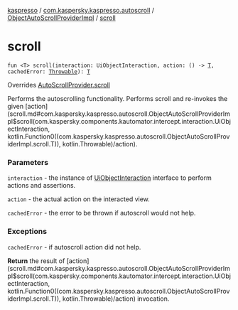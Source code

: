 [kaspresso](../../index.md) / [com.kaspersky.kaspresso.autoscroll](../index.md) / [ObjectAutoScrollProviderImpl](index.md) / [scroll](./scroll.md)

# scroll

`fun <T> scroll(interaction: UiObjectInteraction, action: () -> `[`T`](scroll.md#T)`, cachedError: `[`Throwable`](https://kotlinlang.org/api/latest/jvm/stdlib/kotlin/-throwable/index.html)`): `[`T`](scroll.md#T)

Overrides [AutoScrollProvider.scroll](../-auto-scroll-provider/scroll.md)

Performs the autoscrolling functionality. Performs scroll and re-invokes the given [action](scroll.md#com.kaspersky.kaspresso.autoscroll.ObjectAutoScrollProviderImpl$scroll(com.kaspersky.components.kautomator.intercept.interaction.UiObjectInteraction, kotlin.Function0((com.kaspersky.kaspresso.autoscroll.ObjectAutoScrollProviderImpl.scroll.T)), kotlin.Throwable)/action).

### Parameters

`interaction` - the instance of [UiObjectInteraction](#) interface to perform actions and assertions.

`action` - the actual action on the interacted view.

`cachedError` - the error to be thrown if autoscroll would not help.

### Exceptions

`cachedError` - if autoscroll action did not help.

**Return**
the result of [action](scroll.md#com.kaspersky.kaspresso.autoscroll.ObjectAutoScrollProviderImpl$scroll(com.kaspersky.components.kautomator.intercept.interaction.UiObjectInteraction, kotlin.Function0((com.kaspersky.kaspresso.autoscroll.ObjectAutoScrollProviderImpl.scroll.T)), kotlin.Throwable)/action) invocation.

